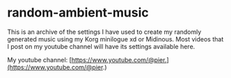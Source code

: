 # random-ambient-music

This is an archive of the settings I have used to create my randomly generated music using my Korg minilogue xd or Midinous.
Most videos that I post on my youtube channel will have its settings available here.

My youtube channel: [https://www.youtube.com/@pier.](https://www.youtube.com/@pier.)

